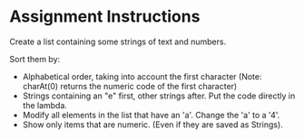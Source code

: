# Assignment Instructions
Create a list containing some strings of text and numbers.

Sort them by:
- Alphabetical order, taking into account the first character (Note: charAt(0) returns the numeric code of the first character)
- Strings containing an "e" first, other strings after. Put the code directly in the lambda.
- Modify all elements in the list that have an 'a'. Change the 'a' to a '4'.
- Show only items that are numeric. (Even if they are saved as Strings).
